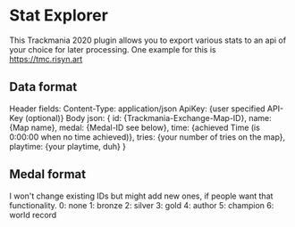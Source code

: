 # Stat Explorer

This Trackmania 2020 plugin allows you to export various stats to an api of your choice for later processing. One example for this is https://tmc.risyn.art

## Data format
Header fields:
  Content-Type: application/json
  ApiKey: {user specified API-Key (optional)}
Body json:
  {
    id: {Trackmania-Exchange-Map-ID},
    name: {Map name},
    medal: {Medal-ID see below},
    time: {achieved Time (is 0:00:00 when no time achieved)},
    tries: {your number of tries on the map},
    playtime: {your playtime, duh}
  }

## Medal format
I won't change existing IDs but might add new ones, if people want that functionality.
0: none
1: bronze
2: silver
3: gold
4: author
5: champion
6: world record
